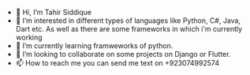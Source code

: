 - 👋 Hi, I’m Tahir Siddique
- 👀 I’m interested in different types of languages like Python, C#, Java, Dart etc. As well as there are some frameworks in which i'm currently working
- 🌱 I’m currently learning framweworks of python.
- 💞️ I’m looking to collaborate on some projects on Django or Flutter.
- 📫 How to reach me you can send me text on +923074992574

<!---
tahirsiddique-code/tahirsiddique-code is a ✨ special ✨ repository because its `README.md` (this file) appears on your GitHub profile.
You can click the Preview link to take a look at your changes.
--->
